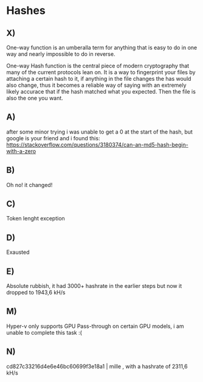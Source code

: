 # Hashes

## X)
One-way function is an umberalla term for anything that is easy to do in one way and nearly impossible to do in reverse.

One-way Hash function is the central piece of modern cryptography that many of the current protocols lean on. It is a way to fingerprint your files by attaching a certain hash to it, if anything in the file changes
the has would also change, thus it becomes a reliable way of saying with an extremely likely accurace that if the hash matched what you expected. Then the file is also the one you want.


## A)
  after some minor trying i was unable to get a 0 at the start of the hash, but google is your friend and i found this: https://stackoverflow.com/questions/3180374/can-an-md5-hash-begin-with-a-zero 

##  B)
  Oh no! it changed!

## C)
  Token lenght exception

## D)
  Exausted

## E)
  Absolute rubbish, it had 3000+ hashrate in the earlier steps but now it dropped to 1943,6 kH/s

## M)
  Hyper-v only supports GPU Pass-through on certain GPU models, i am unable to complete this task :(

## N)
  cd827c33216d4e6e46bc60699f3e18a1 | mille , with a hashrate of 2311,6 kH/s
